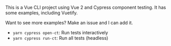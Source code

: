 This is a Vue CLI project using Vue 2 and Cypress component testing. It has some examples, including Vuetify.

Want to see more examples? Make an issue and I can add it.

- `yarn cypress open-ct`: Run tests interactively
- `yarn cypress run-ct`: Run all tests (headless)
